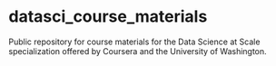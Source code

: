 datasci_course_materials
========================

Public repository for course materials for the Data Science at Scale specialization offered by Coursera and the University of Washington.

